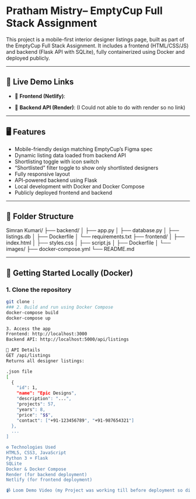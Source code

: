 # Pratham Mistry– EmptyCup Full Stack Assignment

This project is a mobile-first interior designer listings page, built as part of the EmptyCup Full Stack Assignment. It includes a frontend (HTML/CSS/JS) and backend (Flask API with SQLite), fully containerized using Docker and deployed publicly.

---

## 🔗 Live Demo Links

- 🔸 **Frontend (Netlify)**: 

- 🔹 **Backend API (Render)**: (I Could not able to do with render so no link)

---

## 🖥️ Features

- Mobile-friendly design matching EmptyCup’s Figma spec
- Dynamic listing data loaded from backend API
- Shortlisting toggle with icon switch
- “Shortlisted” filter toggle to show only shortlisted designers
- Fully responsive layout
- API-powered backend using Flask
- Local development with Docker and Docker Compose
- Publicly deployed frontend and backend

---

## 📁 Folder Structure
Simran Kumari/
├── backend/
│ ├── app.py
│ ├── database.py
│ ├── listings.db
│ ├── Dockerfile
│ └── requirements.txt
├── frontend/
│ ├── index.html
│ ├── styles.css
│ ├── script.js
│ ├── Dockerfile
│ └── images/
├── docker-compose.yml
└── README.md


---

## 🚀 Getting Started Locally (Docker)

### 1. Clone the repository
```bash
git clone : 
### 2. Build and run using Docker Compose
docker-compose build
docker-compose up

3. Access the app
Frontend: http://localhost:3000
Backend API: http://localhost:5000/api/listings

🧪 API Details
GET /api/listings
Returns all designer listings:

.json file
[
  {
    "id": 1,
    "name": "Epic Designs",
    "description": "...",
    "projects": 57,
    "years": 8,
    "price": "$$",
    "contact": ["+91-123456789", "+91-987654321"]
  },
  ...
]

⚙️ Technologies Used
HTML5, CSS3, JavaScript
Python 3 + Flask
SQLite
Docker & Docker Compose
Render (for backend deployment)
Netlify (for frontend deployment)

📹 Loom Demo Video (my Project was working till before deployment so didn't make Loom video.)
